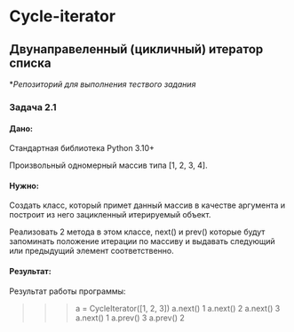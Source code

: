 # Cycle-iterator
## Двунаправеленный (цикличный) итератор списка

**Репозиторий для выполнения тествого задания*

### Задача 2.1
#### Дано:
Стандартная библиотека Python 3.10+


Произвольный одномерный массив типа [1, 2, 3, 4].
#### Нужно:
Создать класс, который примет данный массив в качестве аргумента и построит из него зацикленный итерируемый объект.


Реализовать 2 метода в этом классе, next() и prev() которые будут запоминать положение итерации по массиву и выдавать следующий или предыдущий элемент соответственно.

#### Результат:

Результат работы программы:


>>> a = CycleIterator([1, 2, 3])
>>> a.next()
1
>>> a.next()
2
>>> a.next()
3
>>> a.next()
1
>>> a.prev()
3
>>> a.prev()
2
